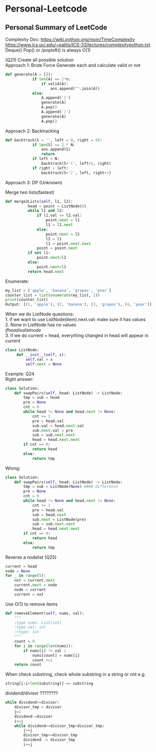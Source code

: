# Personal-Leetcode
## Personal Summary of LeetCode

Complexity Doc: https://wiki.python.org/moin/TimeComplexity
https://www.ics.uci.edu/~pattis/ICS-33/lectures/complexitypython.txt
Deque() Pop() or /popleft() is always O(1)


(Q21)
Create all possible solution \
Approach 1: Brute Force
Generate each and calculate valid or not
```python
def generate(A = []):
            if len(A) == 2*n:
                if valid(A):
                    ans.append("".join(A))
            else:
                A.append('(')
                generate(A)
                A.pop()
                A.append(')')
                generate(A)
                A.pop()
```
Approach 2: Backtracking
```python
def backtrack(S = '', left = 0, right = 0):
            if len(S) == 2 * N:
                ans.append(S)
                return
            if left < N:
                backtrack(S+'(', left+1, right)
            if right < left:
                backtrack(S+')', left, right+1)
```
Approach 3: DP (Unknown)


Merge two lists(fastest)
```python
def merge2Lists(self, l1, l2):
          head = point = ListNode(0)
          while l1 and l2:
              if l1.val <= l2.val:
                  point.next = l1
                  l1 = l1.next
              else:
                  point.next = l2
                  l2 = l1
                  l1 = point.next.next
              point = point.next
          if not l1:
              point.next=l2
          else:
              point.next=l1
          return head.next
```
Enumerate:
``` python
my_list = ['apple', 'banana', 'grapes', 'pear']
counter_list = list(enumerate(my_list, 1))
print(counter_list)
Output: [(1, 'apple'), (2, 'banana'), (3, 'grapes'), (4, 'pear')]
```
When we do ListNode questions: \
    1. if we want to use ListNode(item).next.val: make sure it has values \
    2. None in ListNode has no values \
    $if head is a listnode$ \
    3. if we do current = head, everything changed in head will appear in current

```python
class ListNode:
     def __init__(self, x):
         self.val = x
         self.next = None
```
Example: Q24 \
Right answer:
```python
class Solution:
    def swapPairs(self, head: ListNode) -> ListNode:
        tmp = sub = head
        pre = None
        cnt = 0
        while head != None and head.next != None:
            cnt += 1
            pre = head.val
            sub.val = head.next.val
            sub.next.val = pre
            sub = sub.next.next
            head = head.next.next
        if cnt == 0:
            return head
        else:
            return tmp
```
Wrong: 
```python
class Solution:
    def swapPairs(self, head: ListNode) -> ListNode:
        tmp = sub = ListNode(None) #### Difference
        pre = None
        cnt = 0
        while head != None and head.next != None:
            cnt += 1
            pre = head.val
            sub = head.next
            sub.next = ListNode(pre)
            sub = sub.next.next
            head = head.next.next
        if cnt == 0:
            return head
        else:
            return tmp
```

Reverse a nodelist (Q25)
```python
current = head
node = None
for _ in range(5):
    nxt = current.next
    current.next = node
    node = current
    current = nxt
```

Use O(1) to remove items
```python
def removeElement(self, nums, val):
    """
    :type nums: List[int]
    :type val: int
    :rtype: int
    """
    count = 0
    for i in range(len(nums)):
        if nums[i] != val :
            nums[count] = nums[i]
            count +=1
    return count
```

When check substring, check whole substring in a string or not 
e.g.
```python
string[i:i+len(substring)] == substring
```

dividend/divisor ????????
```python
while dividend>=divisor:
    divisor_tmp = divisor
    j=1
    dividend-=divisor
    i+=j
    while dividend>=divisor_tmp+divisor_tmp:
        j+=j
        divisor_tmp+=divisor_tmp
        dividend -= divisor_tmp
        i+=j
```